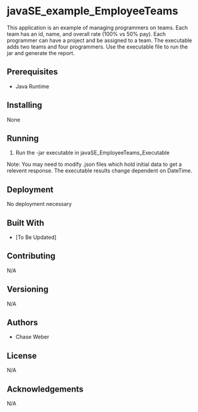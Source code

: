 # javaSE_example_EmployeeTeams
This application is an example of managing programmers on teams. Each team has an id, name, and overall rate (100% vs 50% pay).
Each programmer can have a project and be assigned to a team. The executable adds two teams and four programmers. 
Use the executable file to run the jar and generate the report.

## Prerequisites
* Java Runtime

## Installing
None

## Running
1. Run the -jar executable in javaSE_EmployeeTeams_Executable

Note: You may need to modify .json files which hold initial data to get a relevent response. The executable results change dependent on DateTime.

## Deployment
No deployment necessary

## Built With
* [To Be Updated]

## Contributing
N/A

## Versioning
N/A

## Authors
* Chase Weber

## License
N/A

## Acknowledgements
N/A
